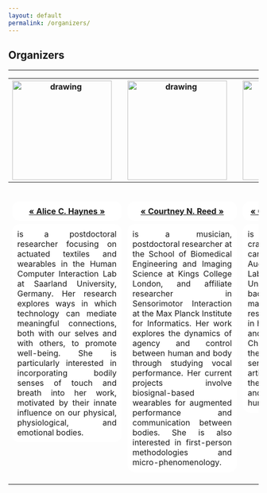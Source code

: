 ```yaml
---
layout: default
permalink: /organizers/
---
```


## Organizers
<hr />

<table>
<thead>
<tr>
<th style="text-align:center"><img src="https://meaningfuldesign.github.io/docs/images/people/alice.png" alt="drawing" width="200"/></th>
<th style="text-align:center"><img width=70/></th>
<th style="text-align:center"><img src="https://meaningfuldesign.github.io/docs/images/people/courtney.png" alt="drawing" width="200"/></th>
<th style="text-align:center"><img width=70/></th>
<th style="text-align:center"><img src="https://meaningfuldesign.github.io/docs/images/people/charlotte.png" alt="drawing" width="200"/></th>
<th style="text-align:center"><img width=70/></th>
<th style="text-align:center"><img src="https://meaningfuldesign.github.io/docs/images/people/sophie.png" alt="drawing" width="200"/></th>
</tr>
</thead>
<tbody>
<tr>
<td style="text-align:center"><img height=30/></td>
<td style="text-align:center"><img width=70/></td>
<td style="text-align:center"><img height=30/></td>
<td style="text-align:center"><img width=70/></td>
<td style="text-align:center"><img height=30/></td>
<td style="text-align:center"><img width=70/></td>
<td style="text-align:center"><img height=30/></td>
</tr>
<tr>
<td style="text-align:center"><a href="https://www.alicehaynes.com/"><strong><div style="border-radius:15px;-webkit-border-radius:15px;-moz-border-radius:15px;width:100%;float:center;background-color:white;margin-left:0;padding:10px;text-align:center;">&#171; Alice C. Haynes &#187;</div></strong></a></td>
<td style="text-align:center"><img width=70/></td>
<td style="text-align:center"><a href="http://courtneynreed.com"><strong><div style="border-radius:15px;-webkit-border-radius:15px;-moz-border-radius:15px;width:100%;float:center;background-color:white;margin-left:0;padding:10px;text-align:center;">&#171; Courtney N. Reed &#187;</div></strong></a></td>
<td style="text-align:center"><img width=70/></td>
<td style="text-align:center"><a href="http://www.cnordmoen.com/"><strong><div style="border-radius:15px;-webkit-border-radius:15px;-moz-border-radius:15px;width:100%;float:center;background-color:white;margin-left:0;padding:10px;text-align:center;">&#171; Charlotte Nordmoen &#187;</div></strong></a></td>
<td style="text-align:center"><img width=70/></td>
<td style="text-align:center"><a href="https://www.sophieskach.com/"><strong><div style="border-radius:15px;-webkit-border-radius:15px;-moz-border-radius:15px;width:100%;float:center;background-color:white;margin-left:0;padding:10px;text-align:center;">&#171; Sophie Skach &#187;</div></strong></a></td>
</tr>
<tr valign = "top">
<td style="text-align:justify;"><div style="border-radius:15px;-webkit-border-radius:15px;-moz-border-radius:15px;width:100%;float:center;background-color:white;margin-left:0;padding:10px;">is a postdoctoral researcher focusing on actuated textiles and wearables in the Human Computer Interaction Lab at Saarland University, Germany. Her research explores ways in which technology can mediate meaningful connections, both with our selves and with others, to promote well-being. She is particularly interested in incorporating bodily senses of touch and breath into her work, motivated by their innate influence on our physical, physiological, and emotional bodies.</div></td>
<td style="text-align:center"><img width=70/></td>
<td style="text-align:justify"><div style="border-radius:15px;-webkit-border-radius:15px;-moz-border-radius:15px;width:100%;float:center;background-color:white;margin-left:0;padding:10px;">is a musician, postdoctoral researcher at the School of Biomedical Engineering and Imaging Science at Kings College London, and affiliate researcher in Sensorimotor Interaction at the Max Planck Institute for Informatics. Her work explores the dynamics of agency and control between human and body through studying vocal performance. Her current projects involve biosignal-based wearables for augmented performance and communication between bodies. She is also interested in first-person methodologies and micro-phenomenology.</div></td>
<td style="text-align:center"><img width=70/></td>
<td style="text-align:justify"><div style="border-radius:15px;-webkit-border-radius:15px;-moz-border-radius:15px;width:100%;float:center;background-color:white;margin-left:0;padding:10px;">is a designer, craftsperson, and PhD candidate in the Augmented Instruments Lab at Queen Mary University of London. Her background in textiles and materials craft shapes her research in materiality and in how technology shapes and affects our lives. Charlotte is curious about the impact of design, sensing technology, and artificial intelligence on the creative disciplines and what it means to be human in a digital age.</div></td>
<td style="text-align:center"><img width=70/></td>
<td style="text-align:justify"><div style="border-radius:15px;-webkit-border-radius:15px;-moz-border-radius:15px;width:100%;float:center;background-color:white;margin-left:0;padding:10px;">is a fashion designer and postdoctoral researcher in the Centre for Advanced Robotics at Queen Mary University of London. Her experience combines fashion, textiles, and tailoring with digital media, wearable technology, and behavioural science. Her research investigates how embedded textile sensors can be used in body-centric systems to study social interaction through movement and touch interactions. Sophie's work aims to stimulate discourse about the potential of fashion in wearable technology, establishing e-textiles as a new modality for social computing.</div></td>
</tr>
</tbody>
</table>


<!-- |<img src="https://meaningfuldesign.github.io/docs/images/organizers/alice.png" alt="drawing" width="200"/>|<img width=70/>|<img src="https://meaningfuldesign.github.io/docs/images/organizers/courtney.png" alt="drawing" width="200"/>|<img width=70/>|<img src="https://meaningfuldesign.github.io/docs/images/organizers/charlotte.png" alt="drawing" width="200"/>|<img width=70/>|<img src="https://meaningfuldesign.github.io/docs/images/organizers/sophie.png" alt="drawing" width="200"/> |
| :---: | :---: | :---: | :---: |  :---: | :---: | :---: | 
|<img height=30/>|<img width=70/>|<img height=30/>|<img width=70/>|<img height=30/>|<img width=70/>|<img height=30/>|
|[**Alice C. Haynes**](https://www.alicehaynes.com/)|<img width=70/>|[**Courtney N. Reed**](http://courtneynreed.com)|<img width=70/>|[**Charlotte Nordmoen**](http://www.cnordmoen.com/)|<img width=70/>|[**Sophie Skach**](https://www.sophieskach.com/) |
|is a postdoctoral researcher focusing on actuated textiles and wearables in the Human Computer Interaction Lab at Saarland University. Her research explores how technology can mediate meaningful connections, both with the self and others, to promote well-being. She is interested in incorporating bodily senses of touch and breath into her work, utilizing their innate influence on our physical, physiological, and emotional bodies.|<img width=70/>| is a musician and postdoctoral researcher in the Sensorimotor Interaction Group at the Max Planck Institute for Informatics. Her work explores the dynamics of agency and control between human and body through studying vocal performance. Her current projects involve biosignal-based wearables for augmented performance and communication between bodies. She is also interested in first-person methodologies and micro-phenomenology.|<img width=70/>| is a designer, craftsperson, and PhD candidate in the Augmented Instruments Lab at Queen Mary University of London. Her background in textiles and materials craft shapes her research in materiality and in how technology shapes and affects our lives. Charlotte is curious about the impact of design, sensing technology, and artificial intelligence on the creative disciplines and what it means to be human in a digital age.|<img width=70/>| is a fashion designer and postdoctoral researcher in the Centre for Advanced Robotics at Queen Mary University of London. Her experience combines textiles, and tailoring with digital media, wearable technology, and behavioural science. Her research investigates how embedded textile sensors can be used in body-centric systems to study social interaction, establishing e-textiles as a new modality for social computing. | -->

<!-- Her work aims to stimulate discourse about the potential of fashion in wearable technology, establishing e-textiles as a new modality for social computing.| -->

<!-- [**Alice C. Haynes**](https://www.alicehaynes.com/) is a postdoctoral researcher focusing on actuated textiles and wearables in the Human Computer  
Interaction Lab at Saarland University, Germany. Her research explores ways in which technology can mediate  
meaningful connections, both with our selves and with others, to promote well-being. She is particularly interested in  
incorporating bodily senses of touch and breath into her work, motivated by their innate influence on our physical,  
physiological, and emotional bodies.

  
[**Courtney N. Reed**](http://courtneynreed.com) is a musician and postdoctoral researcher in the Sensorimotor Interaction Group at the Max  
Planck Institute for Informatics. Her work explores the dynamics of agency and control between human and body  
through studying vocal performance. Her current projects involve biosignal-based wearables for augmented performance  
and communication between bodies. She is also interested in first-person methodologies and micro-phenomenology.

  
[**Charlotte Nordmoen**](http://www.cnordmoen.com/) is a designer, craftsperson, and PhD candidate in the Augmented Instruments Lab at Queen  
Mary University of London. Her background in textiles and materials craft shapes her research in materiality and in  
how technology shapes and affects our lives. Charlotte is curious about the impact of design, sensing technology, and  
artificial intelligence on the creative disciplines and what it means to be human in a digital age.

  
[**Sophie Skach**](https://www.sophieskach.com/) is a fashion designer and postdoctoral researcher in the Centre for Advanced Robotics at Queen Mary  
University of London. Her experience combines fashion, textiles, and tailoring with digital media, wearable technology,  
and behavioural science. Her research investigates how embedded textile sensors can be used in body-centric systems  
to study social interaction through movement and touch interactions. Sophie’s work aims to stimulate discourse about  
the potential of fashion in wearable technology, establishing e-textiles as a new modality for social computing -->